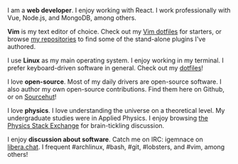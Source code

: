 I am a **web developer**. I enjoy working with React. I work professionally with
Vue, Node.js, and MongoDB, among others.

**Vim** is my text editor of choice. Check out my [Vim dotfiles](https://github.com/igemnace/vim-config)
for starters, or browse [my repositories](https://github.com/igemnace?tab=repositories)
to find some of the stand-alone plugins I've authored.

I use **Linux** as my main operating system. I enjoy working in my terminal. I
prefer keyboard-driven software in general. Check out my [dotfiles](https://github.com/igemnace/dotfiles)!

I love **open-source**. Most of my daily drivers are open-source software. I
also author my own open-source contributions. Find them here on Github, or on
[Sourcehut](https://git.sr.ht/~igemnace)!

I love **physics**. I love understanding the universe on a theoretical level. My
undergraduate studies were in Applied Physics. I enjoy browsing [the Physics Stack Exchange](https://physics.stackexchange.com/)
for brain-tickling discussion.

I enjoy **discussion about software**. Catch me on IRC: igemnace on [libera.chat](irc://irc.libera.chat).
I frequent #archlinux, #bash, #git, #lobsters, and #vim, among others!
